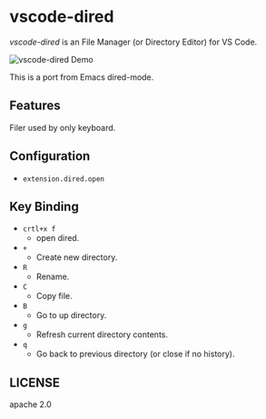 # vscode-dired

*vscode-dired* is an File Manager (or Directory Editor) for VS Code.

![vscode-dired Demo](https://github.com/shirou/vscode-dired/raw/master/vscode-dired.gif)

This is a port from Emacs dired-mode.

## Features

Filer used by only keyboard.

## Configuration

- `extension.dired.open`

## Key Binding

- `crtl+x f`
  - open dired.
- `+`
  - Create new directory.
- `R`
  - Rename.
- `C`
  - Copy file.
- `B`
  - Go to up directory.
- `g`
  - Refresh current directory contents.
- `q`
  - Go back to previous directory (or close if no history).

## LICENSE

apache 2.0
